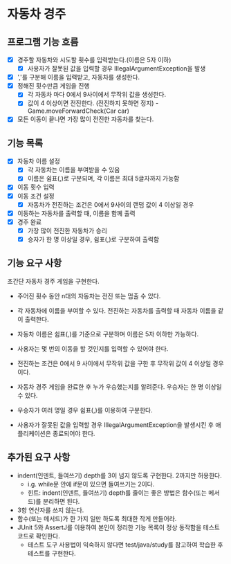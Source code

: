 # 자동차 경주

## 프로그램 기능 흐름

- [x] 경주할 자동차와 시도할 횟수를 입력받는다.(이름은 5자 이하)
    - [x] 사용자가 잘못된 값을 입력할 경우 IllegalArgumentException을 발생
- [x] ','를 구분해 이름을 입력받고, 자동차를 생성한다.
- [x] 정해진 횟수만큼 게임을 진행
    - [x] 각 자동차 마다 0에서 9사이에서 무작위 값을 생성한다.
    - [x] 값이 4 이상이면 전진한다. (전진하지 못하면 정지) - Game.moveForwardCheck(Car car)
- [x] 모든 이동이 끝나면 가장 많이 전진한 자동차를 찾는다.

## 기능 목록

- [X] 자동차 이름 설정
    - [X] 각 자동차는 이름을 부여받을 수 있음
    - [X] 이름은 쉼표(,)로 구분되며, 각 이름은 최대 5글자까지 가능함
- [X] 이동 횟수 입력
- [x] 이동 조건 설정
    - [x] 자동차가 전진하는 조건은 0에서 9사이의 랜덤 값이 4 이상일 경우
- [X] 이동하는 자동차를 출력할 때, 이름을 함께 출력
- [x] 경주 완료
    - [x] 가장 많이 전진한 자동차가 승리
    - [x] 승자가 한 명 이상일 경우, 쉼표(,)로 구분하여 출력함

## 기능 요구 사항

초간단 자동차 경주 게임을 구현한다.

- 주어진 횟수 동안 n대의 자동차는 전진 또는 멈출 수 있다.
- 각 자동차에 이름을 부여할 수 있다. 전진하는 자동차를 출력할 때 자동차 이름을 같이 출력한다.


- 자동차 이름은 쉼표(,)를 기준으로 구분하며 이름은 5자 이하만 가능하다.
- 사용자는 몇 번의 이동을 할 것인지를 입력할 수 있어야 한다.


- 전진하는 조건은 0에서 9 사이에서 무작위 값을 구한 후 무작위 값이 4 이상일 경우이다.
- 자동차 경주 게임을 완료한 후 누가 우승했는지를 알려준다. 우승자는 한 명 이상일 수 있다.
- 우승자가 여러 명일 경우 쉼표(,)를 이용하여 구분한다.
- 사용자가 잘못된 값을 입력할 경우 IllegalArgumentException을 발생시킨 후 애플리케이션은 종료되어야 한다.

## 추가된 요구 사항

- indent(인덴트, 들여쓰기) depth를 3이 넘지 않도록 구현한다. 2까지만 허용한다.
    - i.g. while문 안에 if문이 있으면 들여쓰기는 2이다.
    - 힌트: indent(인덴트, 들여쓰기) depth를 줄이는 좋은 방법은 함수(또는 메서드)를 분리하면 된다.
- 3항 연산자를 쓰지 않는다.
- 함수(또는 메서드)가 한 가지 일만 하도록 최대한 작게 만들어라.
- JUnit 5와 AssertJ를 이용하여 본인이 정리한 기능 목록이 정상 동작함을 테스트 코드로 확인한다.
    - 테스트 도구 사용법이 익숙하지 않다면 test/java/study를 참고하여 학습한 후 테스트를 구현한다.